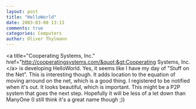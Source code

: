 ```yaml
---
layout: post
title: "HelloWorld"
date: 2003-03-08 13:13
comments: true
categories: Computers
author: Oliver Thylmann
---
```



&lt;a title=&quot;Cooperating Systems, Inc.&quot; href=&quot;http://cooperatingsystems.com/&quot;&gt;Cooperating Systems, Inc.&lt;/a&gt; is developing HelloWorld. Yes, it seems like I have my day of &quot;Stuff on the Net&quot;. This is interesting though. It adds location to the equation of moving arround on the net, which is a good thing. I registered to be notified when it's out. It looks beautiful, which is important. This might be a P2P system that goes the next step. Hopefully it will be less of a let down than ManyOne (I still think it's a great name though ;))


